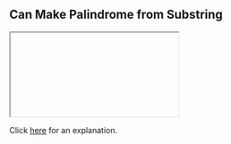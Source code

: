 ##  Can Make Palindrome from Substring 

<iframe></iframe>

Click [here](Explanation.md) for an explanation.

